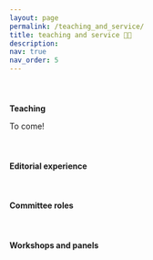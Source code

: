 ```yaml
---
layout: page
permalink: /teaching_and_service/
title: teaching and service 👩‍🏫
description: 
nav: true
nav_order: 5
---
```


<h4 style="margin-top: 3.3rem; margin-bottom: 0.3rem; font-weight: bold;">Teaching</h4>

<p> To come!</p>

<h4 style="margin-top: 3.3rem; margin-bottom: 0.3rem; font-weight: bold;">Editorial experience</h4>

<h4 style="margin-top: 3.3rem; margin-bottom: 0.3rem; font-weight: bold;">Committee roles</h4>

<h4 style="margin-top: 3.3rem; margin-bottom: 0.3rem; font-weight: bold;">Workshops and panels</h4>


